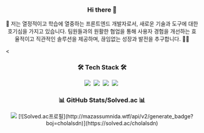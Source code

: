 <h3 align="center"> Hi there 👋 </h3>

<!--
**ysjang0926/ysjang0926** is a ✨ _special_ ✨ repository because its `README.md` (this file) appears on your GitHub profile.

Here are some ideas to get you started:

- 🔭 I’m currently working on ...
- 🌱 I’m currently learning ...
- 👯 I’m looking to collaborate on ...
- 🤔 I’m looking for help with ...
- 💬 Ask me about ...
- 📫 How to reach me: ...
- 😄 Pronouns: ...
- ⚡ Fun fact: ...
-->

<p align="center">
🚀 저는 열정적이고 학습에 열중하는 프론트엔드 개발자로서, 새로운 기술과 도구에 대한 호기심을 가지고 있습니다. 팀원들과의 원활한 협업을 통해 사용자 경험을 개선하는 효율적이고 직관적인 솔루션을 제공하며, 끊임없는 성장과 발전을 추구합니다. 👩‍🚀
</p>

<

<h3 align="center">🛠 Tech Stack 🛠</h3>
<p align="center">
 <img src="https://img.shields.io/badge/React-61DAFB?style=flat-square&logo=React&logoColor=white"/>&nbsp
<img src="https://img.shields.io/badge/Next.js-000000?style=flat-square&logo=Next.js&logoColor=white"/>&nbsp
<img src="https://img.shields.io/badge/Redux-764ABC?style=flat-square&logo=Redux&logoColor=white"/>&nbsp
<img src="https://img.shields.io/badge/tailwind_css-38B2AC?style=flat-square&logo=Tailwind-CSS&logoColor=white"/>&nbsp

</p>

<h3 align="center">📊 GitHub Stats/Solved.ac 📊 </h3>
<p align="center"> 
	<img src="https://github-readme-stats.vercel.app/api?username=choiminwoo98&theme=vue&show_icons=true"/></a>
 [![Solved.ac프로필](http://mazassumnida.wtf/api/v2/generate_badge?boj=cholalsdn)](https://solved.ac/cholalsdn)
</p>



</div>
